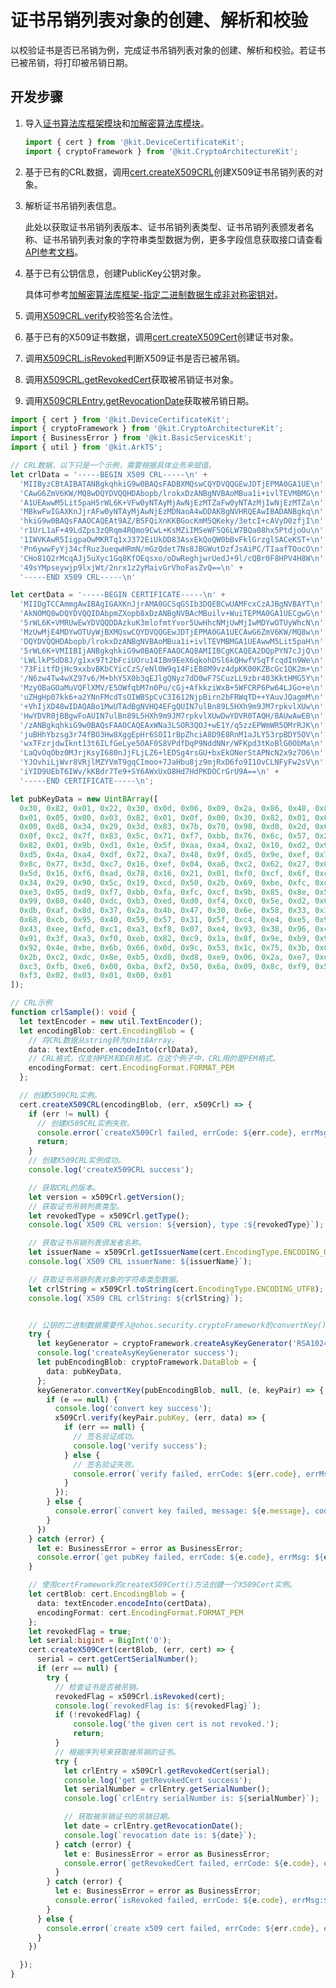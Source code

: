# 证书吊销列表对象的创建、解析和校验

<!--Kit: Device Certificate Kit-->
<!--Subsystem: Security-->
<!--Owner: @zxz--3-->
<!--Designer: @lanming-->
<!--Tester: @PAFT-->
<!--Adviser: @zengyawen-->

以校验证书是否已吊销为例，完成证书吊销列表对象的创建、解析和校验。若证书已被吊销，将打印被吊销日期。

## 开发步骤

1. 导入[证书算法库框架模块](../../reference/apis-device-certificate-kit/js-apis-cert.md)和[加解密算法库模块](../../reference/apis-crypto-architecture-kit/js-apis-cryptoFramework.md)。
   ```ts
   import { cert } from '@kit.DeviceCertificateKit';
   import { cryptoFramework } from '@kit.CryptoArchitectureKit';
   ```

2. 基于已有的CRL数据，调用[cert.createX509CRL](../../reference/apis-device-certificate-kit/js-apis-cert.md#certcreatex509crl11)创建X509证书吊销列表的对象。

3. 解析证书吊销列表信息。

   此处以获取证书吊销列表版本、证书吊销列表类型、证书吊销列表颁发者名称、证书吊销列表对象的字符串类型数据为例，更多字段信息获取接口请查看[API参考文档](../../reference/apis-device-certificate-kit/js-apis-cert.md#x509crl11)。

4. 基于已有公钥信息，创建PublicKey公钥对象。

   具体可参考[加解密算法库框架-指定二进制数据生成非对称密钥对](../../reference/apis-crypto-architecture-kit/js-apis-cryptoFramework.md#convertkey-3)。

5. 调用[X509CRL.verify](../../reference/apis-device-certificate-kit/js-apis-cert.md#verify11)校验签名合法性。

6. 基于已有的X509证书数据，调用[cert.createX509Cert](../../reference/apis-device-certificate-kit/js-apis-cert.md#certcreatex509cert)创建证书对象。

7. 调用[X509CRL.isRevoked](../../reference/apis-device-certificate-kit/js-apis-cert.md#isrevoked11)判断X509证书是否已被吊销。

8. 调用[X509CRL.getRevokedCert](../../reference/apis-device-certificate-kit/js-apis-cert.md#getrevokedcert11)获取被吊销证书对象。

9.  调用[X509CRLEntry.getRevocationDate](../../reference/apis-device-certificate-kit/js-apis-cert.md#getrevocationdate11)获取被吊销日期。

```ts
import { cert } from '@kit.DeviceCertificateKit';
import { cryptoFramework } from '@kit.CryptoArchitectureKit';
import { BusinessError } from '@kit.BasicServicesKit';
import { util } from '@kit.ArkTS';

// CRL数据，以下只是一个示例，需要根据具体业务来赋值。
let crlData = '-----BEGIN X509 CRL-----\n' +
  'MIIByzCBtAIBATANBgkqhkiG9w0BAQsFADBXMQswCQYDVQQGEwJDTjEPMA0GA1UE\n' +
  'CAwG6ZmV6KW/MQ8wDQYDVQQHDAbopb/lrokxDzANBgNVBAoMBua1i+ivlTEVMBMG\n' +
  'A1UEAwwM5Lit5paH5rWL6K+VFw0yNTAyMjAwNjEzMTZaFw0yNTAzMjIwNjEzMTZa\n' +
  'MBkwFwIGAXKnJjrAFw0yNTAyMjAwNjEzMDNaoA4wDDAKBgNVHRQEAwIBADANBgkq\n' +
  'hkiG9w0BAQsFAAOCAQEAt9AZ/B5FQiXnKKBGocKmM5QKeky/3etcI+cAVyD0zfjI\n' +
  'r1UrL1aF+49LdZps3zQRqm4RQmo9CwL+KsMZiIMSeWF5Q6LW7BQa08hx5PtdjoOu\n' +
  '1IWVKAwR5IigpaOwMKRTq1xJ372EiUkDD83AsxEkQoQW0bBvFklGrzglSACeKST+\n' +
  'Pn6ywwFyYj34cfRuz3ueqwHRmN/mGzQdet7Ns8JBGWutDzfJsAiPC/TIaafTOocO\n' +
  'CHo81Q2rMcqAJj5uXyc1Gq8KfOEqsxo/oDwReghjwrUedJ+9l/cQBr0F8HPV4H8W\n' +
  '49sYMpseywjp9lxjWt/2nrx1z2yMaivGrVhoFasZvQ==\n' +
  '-----END X509 CRL-----\n'

let certData = '-----BEGIN CERTIFICATE-----\n' +
  'MIIDgTCCAmmgAwIBAgIGAXKnJjrAMA0GCSqGSIb3DQEBCwUAMFcxCzAJBgNVBAYT\n' +
  'AkNOMQ8wDQYDVQQIDAbpmZXopb8xDzANBgNVBAcMBuilv+WuiTEPMA0GA1UECgwG\n' +
  '5rWL6K+VMRUwEwYDVQQDDAzkuK3mlofmtYvor5UwHhcNMjUwMjIwMDYwOTUyWhcN\n' +
  'MzUwMjE4MDYwOTUyWjBXMQswCQYDVQQGEwJDTjEPMA0GA1UECAwG6ZmV6KW/MQ8w\n' +
  'DQYDVQQHDAbopb/lrokxDzANBgNVBAoMBua1i+ivlTEVMBMGA1UEAwwM5Lit5paH\n' +
  '5rWL6K+VMIIBIjANBgkqhkiG9w0BAQEFAAOCAQ8AMIIBCgKCAQEA2DQpPYN7cJjQ\n' +
  'LWLlkP5dD8J/g1xx97t2bFciUOru14IBm9EeX6qkohDSl6kQHwfVSqTfcqdIn9We\n' +
  '73FiitfDjHc9xxbvBKbCYicCzS/eNl0W9q14FiEB8M9vz4dpKK00KZBcGc1QK2m+\n' +
  '/N6zw4Tw4wXZ97v6/M+bhY5X0b3qEJlgQNyz7dD0wF7SCuzLL9zbr403KktHMG5Y\n' +
  'MzyOBaGOaMuVQFlXMV/E5OWfqbM7n0Pu/cGj+AfkkziWxB+5WFCRP6Pw64LJGo+e\n' +
  'uZHgHp07kk6+a2YNnFMcdTsOIWBSpCvC3I612NjpBirn2bFRWqTD++YAuvJQagmM\n' +
  '+VhIjXD48wIDAQABo1MwUTAdBgNVHQ4EFgQUIN7ulBn89L5HXh9m9JM7rpkvlXUw\n' +
  'HwYDVR0jBBgwFoAUIN7ulBn89L5HXh9m9JM7rpkvlXUwDwYDVR0TAQH/BAUwAwEB\n' +
  '/zANBgkqhkiG9w0BAQsFAAOCAQEAxWNa3LSOR3QOJ+wE1Y/q5zzEPWmWR5OMrRJK\n' +
  'juBHhYbzsg3r74fBO3Hw8XggEpHr6SOI1rBpZhciA8D9E8RnM1aJLY53rpBDY5OV\n' +
  'wxTFzrjdwIknt13t6ILfGeLye5OAF0S8VPdfDqP9NddNNr/WFKpd3tKoBlG0ObMa\n' +
  'LaQvOqObz0MJrjKsyI680nJjFLjLZ6+lEDSg4rsGU+bxEkONerStAPNcN2x9z7O6\n' +
  'YJOvhiLjWvr8VRjlMZYVmT9gqCImoo+7JaHbu8jz9mjRxD6fo9I1OvCLNFyFw2sV\n' +
  'iYID9UEbT6IWv/kKBdr7Te9+SY6AWxUxO8Hd7HdPKDOCrGrU9A==\n' +
  '-----END CERTIFICATE-----\n';

let pubKeyData = new Uint8Array([
  0x30, 0x82, 0x01, 0x22, 0x30, 0x0d, 0x06, 0x09, 0x2a, 0x86, 0x48, 0x86, 0xf7, 0x0d, 0x01, 0x01,
  0x01, 0x05, 0x00, 0x03, 0x82, 0x01, 0x0f, 0x00, 0x30, 0x82, 0x01, 0x0a, 0x02, 0x82, 0x01, 0x01,
  0x00, 0xd8, 0x34, 0x29, 0x3d, 0x83, 0x7b, 0x70, 0x98, 0xd0, 0x2d, 0x62, 0xe5, 0x90, 0xfe, 0x5d,
  0x0f, 0xc2, 0x7f, 0x83, 0x5c, 0x71, 0xf7, 0xbb, 0x76, 0x6c, 0x57, 0x22, 0x50, 0xea, 0xee, 0xd7,
  0x82, 0x01, 0x9b, 0xd1, 0x1e, 0x5f, 0xaa, 0xa4, 0xa2, 0x10, 0xd2, 0x97, 0xa9, 0x10, 0x1f, 0x07,
  0xd5, 0x4a, 0xa4, 0xdf, 0x72, 0xa7, 0x48, 0x9f, 0xd5, 0x9e, 0xef, 0x71, 0x62, 0x8a, 0xd7, 0xc3,
  0x8c, 0x77, 0x3d, 0xc7, 0x16, 0xef, 0x04, 0xa6, 0xc2, 0x62, 0x27, 0x02, 0xcd, 0x2f, 0xde, 0x36,
  0x5d, 0x16, 0xf6, 0xad, 0x78, 0x16, 0x21, 0x01, 0xf0, 0xcf, 0x6f, 0xcf, 0x87, 0x69, 0x28, 0xad,
  0x34, 0x29, 0x90, 0x5c, 0x19, 0xcd, 0x50, 0x2b, 0x69, 0xbe, 0xfc, 0xde, 0xb3, 0xc3, 0x84, 0xf0,
  0xe3, 0x05, 0xd9, 0xf7, 0xbb, 0xfa, 0xfc, 0xcf, 0x9b, 0x85, 0x8e, 0x57, 0xd1, 0xbd, 0xea, 0x10,
  0x99, 0x60, 0x40, 0xdc, 0xb3, 0xed, 0xd0, 0xf4, 0xc0, 0x5e, 0xd2, 0x0a, 0xec, 0xcb, 0x2f, 0xdc,
  0xdb, 0xaf, 0x8d, 0x37, 0x2a, 0x4b, 0x47, 0x30, 0x6e, 0x58, 0x33, 0x3c, 0x8e, 0x05, 0xa1, 0x8e,
  0x68, 0xcb, 0x95, 0x40, 0x59, 0x57, 0x31, 0x5f, 0xc4, 0xe4, 0xe5, 0x9f, 0xa9, 0xb3, 0x3b, 0x9f,
  0x43, 0xee, 0xfd, 0xc1, 0xa3, 0xf8, 0x07, 0xe4, 0x93, 0x38, 0x96, 0xc4, 0x1f, 0xb9, 0x58, 0x50,
  0x91, 0x3f, 0xa3, 0xf0, 0xeb, 0x82, 0xc9, 0x1a, 0x8f, 0x9e, 0xb9, 0x91, 0xe0, 0x1e, 0x9d, 0x3b,
  0x92, 0x4e, 0xbe, 0x6b, 0x66, 0x0d, 0x9c, 0x53, 0x1c, 0x75, 0x3b, 0x0e, 0x21, 0x60, 0x52, 0xa4,
  0x2b, 0xc2, 0xdc, 0x8e, 0xb5, 0xd8, 0xd8, 0xe9, 0x06, 0x2a, 0xe7, 0xd9, 0xb1, 0x51, 0x5a, 0xa4,
  0xc3, 0xfb, 0xe6, 0x00, 0xba, 0xf2, 0x50, 0x6a, 0x09, 0x8c, 0xf9, 0x58, 0x48, 0x8d, 0x70, 0xf8,
  0xf3, 0x02, 0x03, 0x01, 0x00, 0x01
]);

// CRL示例
function crlSample(): void {
  let textEncoder = new util.TextEncoder();
  let encodingBlob: cert.EncodingBlob = {
    // 将CRL数据从string转为Unit8Array。
    data: textEncoder.encodeInto(crlData),
    // CRL格式，仅支持PEM和DER格式。在这个例子中，CRL用的是PEM格式。
    encodingFormat: cert.EncodingFormat.FORMAT_PEM
  };

  // 创建X509CRL实例。
  cert.createX509CRL(encodingBlob, (err, x509Crl) => {
    if (err != null) {
      // 创建X509CRL实例失败。
      console.error(`createX509Crl failed, errCode: ${err.code}, errMsg:${err.message} `);
      return;
    }
    // 创建X509CRL实例成功。
    console.log('createX509CRL success');

    // 获取CRL的版本。
    let version = x509Crl.getVersion();
    // 获取证书吊销列表类型。
    let revokedType = x509Crl.getType();
    console.log(`X509 CRL version: ${version}, type :${revokedType}`);

    // 获取证书吊销列表颁发者名称。
    let issuerName = x509Crl.getIssuerName(cert.EncodingType.ENCODING_UTF8);
    console.log(`X509 CRL issuerName: ${issuerName}`);

    // 获取证书吊销列表对象的字符串类型数据。
    let crlString = x509Crl.toString(cert.EncodingType.ENCODING_UTF8);
    console.log(`X509 CRL crlString: ${crlString}`);


    // 公钥的二进制数据需要传入@ohos.security.cryptoFramework的convertKey()方法去获取公钥对象。
    try {
      let keyGenerator = cryptoFramework.createAsyKeyGenerator('RSA1024|PRIMES_3');
      console.log('createAsyKeyGenerator success');
      let pubEncodingBlob: cryptoFramework.DataBlob = {
        data: pubKeyData,
      };
      keyGenerator.convertKey(pubEncodingBlob, null, (e, keyPair) => {
        if (e == null) {
          console.log('convert key success');
          x509Crl.verify(keyPair.pubKey, (err, data) => {
            if (err == null) {
              // 签名验证成功。
              console.log('verify success');
            } else {
              // 签名验证失败。
              console.error(`verify failed, errCode: ${err.code}, errMsg: ${err.message}`);
            }
          });
        } else {
          console.error(`convert key failed, message: ${e.message}, code: ${e.code} `);
        }
      })
    } catch (error) {
      let e: BusinessError = error as BusinessError;
      console.error(`get pubKey failed, errCode: ${e.code}, errMsg: ${e.message}` );
    }

    // 使用certFramework的createX509Cert()方法创建一个X509Cert实例。
    let certBlob: cert.EncodingBlob = {
      data: textEncoder.encodeInto(certData),
      encodingFormat: cert.EncodingFormat.FORMAT_PEM
    };
    let revokedFlag = true;
    let serial:bigint = BigInt('0');
    cert.createX509Cert(certBlob, (err, cert) => {
      serial = cert.getCertSerialNumber();
      if (err == null) {
        try {
          // 检查证书是否被吊销。
          revokedFlag = x509Crl.isRevoked(cert);
          console.log(`revokedFlag is: ${revokedFlag}`);
          if (!revokedFlag) {
              console.log('the given cert is not revoked.');
              return;
          }
          // 根据序列号来获取被吊销的证书。
          try {
            let crlEntry = x509Crl.getRevokedCert(serial);
            console.log('get getRevokedCert success');
            let serialNumber = crlEntry.getSerialNumber();
            console.log(`crlEntry serialNumber is: ${serialNumber}`);

            // 获取被吊销证书的吊销日期。
            let date = crlEntry.getRevocationDate();
            console.log(`revocation date is: ${date}`);
          } catch (error) {
            let e: BusinessError = error as BusinessError;
            console.error(`getRevokedCert failed, errCode: ${e.code}, errMsg: ${e.message}`);
          }
        } catch (error) {
          let e: BusinessError = error as BusinessError;
          console.error(`isRevoked failed, errCode: ${e.code}, errMsg:${e.message}`);
        }
      } else {
        console.error(`create x509 cert failed, errCode: ${err.code}, errMsg: ${err.message}`);
      }
    })

  });
}
```
